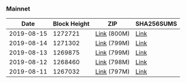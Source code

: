 ### Mainnet

|    Date    | Block Height | ZIP | SHA256SUMS |
| ---------- | ------------ | --- | ---------- |
| 2019-08-15 | 1272721 | [Link](https://s3-ap-southeast-2.amazonaws.com/ion-bootstrap/mainnet/2019-08-15/bootstrap.dat.zip) (800M) | [Link](https://s3-ap-southeast-2.amazonaws.com/ion-bootstrap/mainnet/2019-08-15/SHA256SUMS) |
| 2019-08-14 | 1271302 | [Link](https://s3-ap-southeast-2.amazonaws.com/ion-bootstrap/mainnet/2019-08-14/bootstrap.dat.zip) (799M) | [Link](https://s3-ap-southeast-2.amazonaws.com/ion-bootstrap/mainnet/2019-08-14/SHA256SUMS) |
| 2019-08-13 | 1269875 | [Link](https://s3-ap-southeast-2.amazonaws.com/ion-bootstrap/mainnet/2019-08-13/bootstrap.dat.zip) (799M) | [Link](https://s3-ap-southeast-2.amazonaws.com/ion-bootstrap/mainnet/2019-08-13/SHA256SUMS) |
| 2019-08-12 | 1268460 | [Link](https://s3-ap-southeast-2.amazonaws.com/ion-bootstrap/mainnet/2019-08-12/bootstrap.dat.zip) (798M) | [Link](https://s3-ap-southeast-2.amazonaws.com/ion-bootstrap/mainnet/2019-08-12/SHA256SUMS) |
| 2019-08-11 | 1267032 | [Link](https://s3-ap-southeast-2.amazonaws.com/ion-bootstrap/mainnet/2019-08-11/bootstrap.dat.zip) (797M) | [Link](https://s3-ap-southeast-2.amazonaws.com/ion-bootstrap/mainnet/2019-08-11/SHA256SUMS) |
